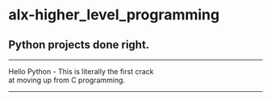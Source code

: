# alx-higher_level_programming

## Python projects done right.

<hr>
<p>Hello Python - This is literally the first crack
<br>
at moving up from C programming.
</p>
<hr>

